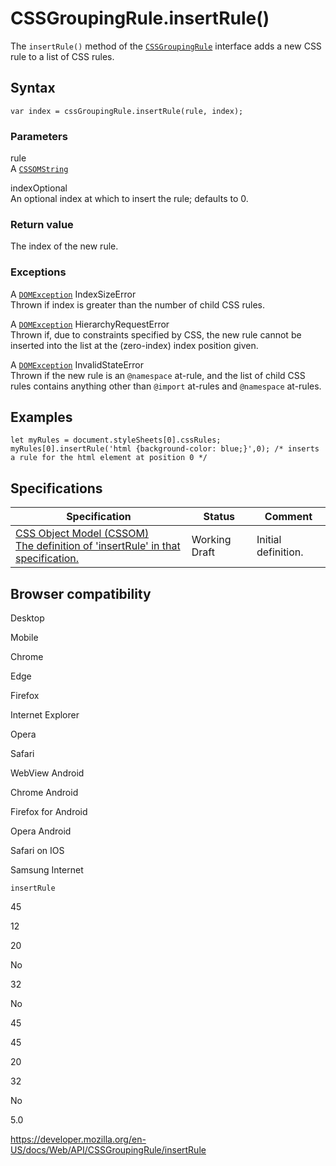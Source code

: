 # CSSGroupingRule.insertRule()

The `insertRule()` method of the [`CSSGroupingRule`](../cssgroupingrule) interface adds a new CSS rule to a list of CSS rules.

## Syntax

    var index = cssGroupingRule.insertRule(rule, index);

### Parameters

rule  
A [`CSSOMString`](../cssomstring)

index<span class="badge inline optional">Optional</span>  
An optional index at which to insert the rule; defaults to 0.

### Return value

The index of the new rule.

### Exceptions

A [`DOMException`](../domexception) IndexSizeError  
Thrown if index is greater than the number of child CSS rules.

A [`DOMException`](../domexception) HierarchyRequestError  
Thrown if, due to constraints specified by CSS, the new rule cannot be inserted into the list at the (zero-index) index position given.

A [`DOMException`](../domexception) InvalidStateError  
Thrown if the new rule is an `@namespace` at-rule, and the list of child CSS rules contains anything other than `@import` at-rules and `@namespace` at-rules.

## Examples

    let myRules = document.styleSheets[0].cssRules;
    myRules[0].insertRule('html {background-color: blue;}',0); /* inserts a rule for the html element at position 0 */

## Specifications

<table><thead><tr class="header"><th>Specification</th><th>Status</th><th>Comment</th></tr></thead><tbody><tr class="odd"><td><a href="https://drafts.csswg.org/cssom/#dom-cssgroupingrule-insertrule">CSS Object Model (CSSOM)<br />
<span class="small">The definition of 'insertRule' in that specification.</span></a></td><td><span class="spec-wd">Working Draft</span></td><td>Initial definition.</td></tr></tbody></table>

## Browser compatibility

Desktop

Mobile

Chrome

Edge

Firefox

Internet Explorer

Opera

Safari

WebView Android

Chrome Android

Firefox for Android

Opera Android

Safari on IOS

Samsung Internet

`insertRule`

45

12

20

No

32

No

45

45

20

32

No

5.0

<a href="https://developer.mozilla.org/en-US/docs/Web/API/CSSGroupingRule/insertRule" class="_attribution-link">https://developer.mozilla.org/en-US/docs/Web/API/CSSGroupingRule/insertRule</a>
